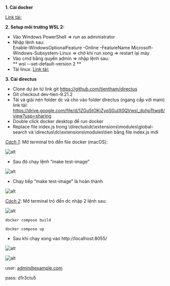 **1. Cài docker**

[Link tải:](https://www.docker.com/products/docker-desktop/)

**2. Setup môi trường WSL 2:**
- Vào Windows PowerShell => run as administrator
- Nhập lệnh sau:\
Enable-WindowsOptionalFeature -Online -FeatureName Microsoft-Windows-Subsystem-Linux
=> chờ khi run xong => restart lại máy
- Vào cmd bằng quyền admin => nhập lệnh sau:\
** wsl --set-default-version 2 **
- Tải linux: [Link tải:](https://aka.ms/wslstorepage)

**3. Cài directus**
- Clone dự án từ link git https://github.com/tientham/directus   
- Git checkout dev-tien-9.21.2
- Tải và giải nén folder dc và cho vào folder directus (ngang cấp với main)\
link tải: https://drive.google.com/file/d/1ZGu5tOKjZyqSGuIX0QVwsl_dohpTtwq8/view?usp=sharing
- Double click docker desktop để run docker
- Replace file index.js trong  \directus\dc\extensions\modules\global-search và \directus\dc\extensions\modules\tien bằng file index.js mới

<u>*Cách 1*</u>: Mở terminal trỏ đến fiie docker (macOS):

![alt](https://i.imgur.com/xjS0EYQ.png)

- Sau đó chạy lệnh “make test-image”

![alt](https://i.imgur.com/E6PnGBv.png)

- Chạy tiếp “make test-image” là hoàn thành 

![alt](https://i.imgur.com/DCJ4jXI.png)

<u>*Cách 2*</u>: Mở terminal trỏ đến dc nhập 2 lệnh sau:

![alt](https://i.imgur.com/TjODMxi.png)

```
docker compose build

docker compose up
```

- Sau khi chạy xong vào http://localhost:8055/	

![alt](https://i.imgur.com/HupvCkY.png)

![alt](https://i.imgur.com/C7ZPSY8.png)

user: admin@example.com

pass: d1r3ctu5
